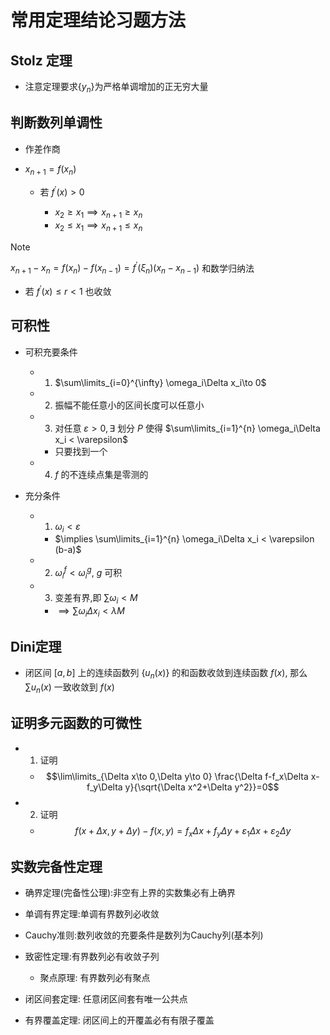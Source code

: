 # 常用定理结论习题方法

## Stolz 定理

- 注意定理要求$\{y_n\}$为严格单调增加的正无穷大量

## 判断数列单调性

- 作差作商

- $x_{n+1}=f(x_n)$ 

    - 若 $f^\prime(x)>0$ 

        - $x_2\geq x_1 \implies x_{n+1}\geq x_n$
        - $x_2\leq x_1 \implies x_{n+1}\leq x_n$

> [!NOTE]
> $x_{n+1}-x_n = f(x_n)-f(x_{n-1})=f^\prime(\xi_n)(x_n-x_{n-1})$ 和数学归纳法

- 若 $f^\prime(x) \leq r<1$ 也收敛



## 可积性

- 可积充要条件

    - 1. $\sum\limits_{i=0}^{\infty} \omega_i\Delta x_i\to 0$
    - 2. 振幅不能任意小的区间长度可以任意小
    - 3. 对任意 $\varepsilon>0,\exists$ 划分 $P$ 使得 $\sum\limits_{i=1}^{n} \omega_i\Delta x_i < \varepsilon$
        - 只要找到一个
    - 4. $f$ 的不连续点集是零测的

- 充分条件

    - 1. $\omega_i < \varepsilon$
        - $\implies \sum\limits_{i=1}^{n} \omega_i\Delta x_i < \varepsilon (b-a)$
    - 2. $\omega_i^f < \omega_i^g$, $g$ 可积
    - 3. 变差有界,即 $\sum \omega_i < M$
        - $\implies \sum \omega_i\Delta x_i < \lambda M$





## Dini定理 

- 闭区间 $[a,b]$ 上的连续函数列 $\{u_n(x)\}$ 的和函数收敛到连续函数 $f(x)$, 那么 $\sum u_n(x)$ 一致收敛到 $f(x)$



## 证明多元函数的可微性
- 1. 证明

    - $$\lim\limits_{\Delta x\to 0,\Delta y\to 0} \frac{\Delta f-f_x\Delta x-f_y\Delta y}{\sqrt{\Delta x^2+\Delta y^2}}=0$$

- 2. 证明

    - $$f(x+\Delta x,y+\Delta y)-f(x,y) = f_x\Delta x+f_y\Delta y+\varepsilon_1\Delta x+\varepsilon_2\Delta y$$

    





























## 实数完备性定理

- 确界定理(完备性公理):非空有上界的实数集必有上确界

- 单调有界定理:单调有界数列必收敛

- $\text{Cauchy}$准则:数列收敛的充要条件是数列为$\text{Cauchy}$列(基本列)

- 致密性定理:有界数列必有收敛子列

    - 聚点原理: 有界数列必有聚点

- 闭区间套定理: 任意闭区间套有唯一公共点

- 有界覆盖定理: 闭区间上的开覆盖必有有限子覆盖




